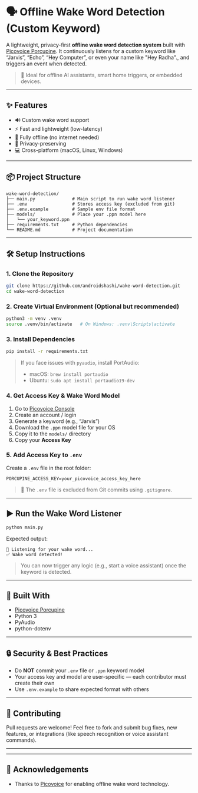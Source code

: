 
# 🗣️ Offline Wake Word Detection (Custom Keyword)

A lightweight, privacy-first **offline wake word detection system** built with [Picovoice Porcupine](https://github.com/Picovoice/porcupine). It continuously listens for a custom keyword like “Jarvis”, “Echo”, “Hey Computer”, or even your name like "Hey Radha"., and triggers an event when detected.

> 🎯 Ideal for offline AI assistants, smart home triggers, or embedded devices.

---

## ✨ Features

- 🔊 Custom wake word support
- ⚡ Fast and lightweight (low-latency)
- 🧠 Fully offline (no internet needed)
- 🔐 Privacy-preserving
- 💻 Cross-platform (macOS, Linux, Windows)

---

## 📦 Project Structure

```
wake-word-detection/
├── main.py              # Main script to run wake word listener
├── .env                 # Stores access key (excluded from git)
├── .env.example         # Sample env file format
├── models/              # Place your .ppn model here
│   └── your_keyword.ppn
├── requirements.txt     # Python dependencies
└── README.md            # Project documentation
```

---

## 🛠️ Setup Instructions

### 1. Clone the Repository

```bash
git clone https://github.com/androidshashi/wake-word-detection.git
cd wake-word-detection
```

### 2. Create Virtual Environment (Optional but recommended)

```bash
python3 -m venv .venv
source .venv/bin/activate   # On Windows: .venv\Scripts\activate
```

### 3. Install Dependencies

```bash
pip install -r requirements.txt
```

> If you face issues with `pyaudio`, install PortAudio:
> - macOS: `brew install portaudio`
> - Ubuntu: `sudo apt install portaudio19-dev`

### 4. Get Access Key & Wake Word Model

1. Go to [Picovoice Console](https://console.picovoice.ai)
2. Create an account / login
3. Generate a keyword (e.g., “Jarvis”)
4. Download the `.ppn` model file for your OS
5. Copy it to the `models/` directory
6. Copy your **Access Key**

### 5. Add Access Key to `.env`

Create a `.env` file in the root folder:

```
PORCUPINE_ACCESS_KEY=your_picovoice_access_key_here
```

> 🔐 The `.env` file is excluded from Git commits using `.gitignore`.

---

## ▶️ Run the Wake Word Listener

```bash
python main.py
```

Expected output:

```
🎤 Listening for your wake word...
✅ Wake word detected!
```

> You can now trigger any logic (e.g., start a voice assistant) once the keyword is detected.

---

## 🧠 Built With

- [Picovoice Porcupine](https://github.com/Picovoice/porcupine)
- Python 3
- PyAudio
- python-dotenv

---

## 🔒 Security & Best Practices

- Do **NOT** commit your `.env` file or `.ppn` keyword model
- Your access key and model are user-specific — each contributor must create their own
- Use `.env.example` to share expected format with others

---

## 🤝 Contributing

Pull requests are welcome! Feel free to fork and submit bug fixes, new features, or integrations (like speech recognition or voice assistant commands).

---

---

## 🙏 Acknowledgements

- Thanks to [Picovoice](https://picovoice.ai) for enabling offline wake word technology.
